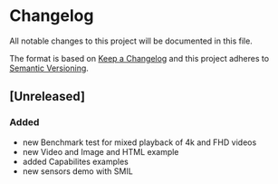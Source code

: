 # Changelog
All notable changes to this project will be documented in this file.

The format is based on [Keep a Changelog](http://keepachangelog.com/en/1.0.0/)
and this project adheres to [Semantic Versioning](http://semver.org/spec/v2.0.0.html).

## [Unreleased]
### Added
- new Benchmark test for mixed playback of 4k and FHD videos
- new Video and Image and HTML example
- added Capabilites examples
- new sensors demo with SMIL